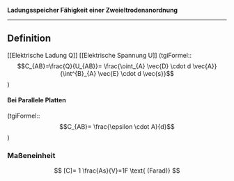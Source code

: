 **Ladungsspeicher Fähigkeit einer Zweieltrodenanordnung**

---
## Definition 
[[Elektrische Ladung Q]]
[[Elektrische Spannung U]]
(tgiFormel::$$C_{AB}=\frac{Q}{U_{AB}}= \frac{\oint_{A} \vec{D} \cdot d \vec{A}}{\int^{B}_{A} \vec{E} \cdot d \vec{s}}$$)
#### Bei Parallele Platten
(tgiFormel::$$C_{AB}= \frac{\epsilon \cdot A}{d}$$)

### Maßeneinheit
$$
[C]= 1 \frac{As}{V}=1F \text{ (Farad)}
$$